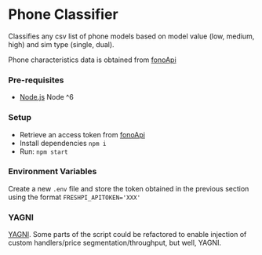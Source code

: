 # Phone Classifier

Classifies any csv list of phone models based on model value (low, medium, high) and sim type (single, dual). 

Phone characteristics data is obtained from [fonoApi](https://fonoapi.freshpixl.com)

### Pre-requisites

- [Node.js](nodejs.org) Node ^6

### Setup

- Retrieve an access token from [fonoApi](https://fonoapi.freshpixl.com/token/generate)
- Install dependencies `npm i`
- Run: `npm start`

### Environment Variables

Create a new `.env` file and store the token obtained in the previous section using the format `FRESHPI_APITOKEN='XXX'`

### YAGNI

[YAGNI](https://martinfowler.com/bliki/Yagni.html). Some parts of the script could be refactored to enable injection of custom handlers/price segmentation/throughput, but well, YAGNI. 
